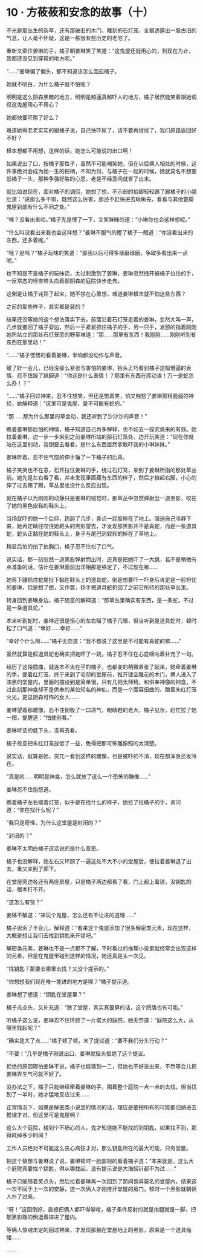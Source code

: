# 10 · 方莜莜和安念的故事（十）

不光是那丛生的杂草，还有那破旧的木门、雕刻的石灯笼，全都透露出一股古旧的气息，让人毫不怀疑，这是一栋很有些历史的老宅了。

重新又牵住姜琳的手，橘子朝姜琳笑了笑道：“这鬼屋还挺用心的，到现在为止，我都还没见到穿帮的地方呢。”

“……”姜琳偏了偏头，都不知道该怎么回应橘子。

她就不明白，为什么橘子就不怕呢？

明明是这么阴森黑暗的地方，明明是越逼真越吓人的地方，橘子居然能笑着跟她调侃这鬼屋用心不用心？

她都快要吓尿了好么？

难道她得老老实实的跟橘子说，自己快吓尿了，请不要再继续了，我们原路返回好不好？

根本想都不用想，这样的话，她怎么可能说的出口啊！

如果说出了口，按橘子那性子，虽然不可能嘲笑她，但在以后俩人相处的时候，这件事绝对会成为她一生的把柄，不知为何，与橘子在一起的时候，她就莫名不想要低橘子一头，那种争强好胜的心思，老是不经意间就冒了出来。

就比如说现在，面对橘子的调侃，她想了想，不示弱的抬脚轻轻踢了踢橘子的小腿肚道：“说那么多干嘛，既然这么厉害，那还不赶快进去瞅瞅先，看看与其他蹩脚鬼屋到底有什么不同之处。”

“咦？没看出来哈。”橘子先是愣了一下，又笑眯眯的道：“小琳你也会这样想呢。”

“什么叫没看出来我也会这样想？”姜琳不服气的瞪了橘子一眼道：“你没看出来的东西，还多着呢。”

“哦？是吗？”橘子玩味的笑道：“那我以后可得多琢磨琢磨，争取多看出来一点呢。”

也不知是不是橘子的玩味话，太过刺激到了姜琳，姜琳忽然拽开被橘子拉住的手，一反常态的径直带头向着那阴森的庭院快步走去。

这倒是让橘子诧异了起来，她不禁在心里想，难道姜琳根本就不怕这些东西？

之前的那些样子，其实都是装的？

结果还没等她的这个想法落实下去，前面沿着石灯笼走着的姜琳，忽然大叫一声，几步就撤回了橘子旁边，然后一手紧紧抓住橘子的手，另一只手，发颤的指着刚刚她所站立的那处石灯笼旁的野草堆道：“那……那里有东西！我刚刚……刚刚听到有东西在那里动！”

“……”橘子愣愣的看着姜琳，半响都没动作与声音。

缓了好一会儿，已经没那么紧张与害怕的姜琳，抬头正巧看到橘子这幅懵逼的表情，忍不住跺了跺脚道：“你这是什么表情！？那里有东西在爬动诶！万一是蛇怎么办！？”

“……”橘子回过神来，忍不住想笑，但还是憋着笑，怕又触怒了姜琳那根脆弱的神经，她解释道：“这里可是鬼屋，是不可能有蛇的。”

“那……那为什么那里的草会动，我还听到了沙沙沙的声音！”

瞧着姜琳那后怕的神情，橘子知道自己再多解释，也不如去一探究竟来的有效。她拉着姜琳，边一步一步来到之前姜琳所站的那石灯笼处，边开玩笑道：“现在你就站在这里别动，我倒要去看看，是什么东西居然拿敢吓我的小琳妹妹。”

姜琳听着，忍不住气恼的伸手锤了一下橘子的后背。

橘子笑笑也不在意，松开拉住姜琳的手，绕过石灯笼，来到了姜琳所指的那处草丛前。她先是左右看了看，并未发现里面藏有东西的样子，然后才抬起右脚，小心的伸了过去踢了踢，草丛里也没什么反应出现。

就在橘子以为刚刚的动静只是姜琳的错觉时，那草丛中忽然弹射出一道黑影，咬在了她的黑色皮鞋的鞋头上。

当场就吓的她一个后仰，趔趄了几步，差点一屁股摔在了地上。强迫自己冷静下来，她再定睛往咬住她鞋头的黑影望去，才发现那黑影并不是真蛇，而是一条道具蛇，蛇头正黏在她的鞋头上，身子与尾巴则软软的掉在了草地上。

稍显后怕的拍了拍胸口，橘子忍不住松了口气。

说实话，那一刻忽然一道黑影弹射而出时，还真是把她吓了一大跳，若不是稍微有点准备的话，估计在姜琳面前出洋相那是铁定了，不过现在嘛……

她弯下腰抓住蛇尾扯下黏在鞋头上的道具蛇，倒是想要吓一吓身后肯定是一脸担忧的姜琳，但是想了想，又作罢，扬手把道具蛇扔回了之前它所待的那处草丛里。

转身回到姜琳身边，橘子随意的解释道：“那草丛里确实有东西，是一条蛇，不过是一条道具蛇。”

本来听到蛇时，姜琳还很是担心的左右瞄了橘子几眼，但当听到是道具蛇时，顿时松了口气道：“幸好……幸好……”

“幸好个什么啊……”橘子无奈道：“我不都说了这里是不可能有真蛇的嘛……”

虽然就算是假道具蛇也确实把她吓了一跳，橘子忍不住在心底嘀咕着补充了一句。

经历了这段插曲，就连本不太在乎的橘子，也都变的稍微紧张了起来，她牵着姜琳的手，提着红灯笼，终于来到了宅邸的堂屋前，推开镂空雕花的木门，俩人进入了漆黑的堂屋内，里面的摆设到是简单很，只有几把太师椅，和供奉神像的神龛，不过此刻那神龛却不是供奉的某位知名的神仙，而是一个面容扭曲的、蹭着朱红灯笼火光，更显阴森可怖的女人……

姜琳望着那雕像，忍不住倒吸了一口凉气，眼睛瞪的老大，橘子见状，赶忙拉了她一把，提醒道：“怕就别看。”

姜琳听话的低下头，没再去看。

橘子故意把朱红灯笼放低了一些，免得把那可怖雕像照的太清楚。

说实话，就算是她，突兀一看到这样的雕像，也是被吓的不清，现在都浑身还发冷在。

“真是的……明明是神龛，怎么就放了这么一个恐怖的雕像……”

姜琳忍不住抱怨道。

瞧着橘子左右摆着灯笼，似乎是在找什么的样子，她拉了拉橘子的手，询问道：“你在找什么呢？”

“我只是奇怪，为什么这堂屋是封闭的？”

“封闭的？”

姜琳不太明白橘子这话说的是什么意思。

橘子也没解释，她左右又环顾了一遍这处不大不小的堂屋后，便拉着姜琳退了出去，重又来到了廊下。

在堂屋旁边各还有两座房屋，只是橘子两边都看了看，门上都上着锁，没钥匙的话，根本打不开。

“这怎么有锁？”

姜琳不解道：“来玩个鬼屋，怎么还有不让进的道理……”

橘子思索了半会儿，解释道：“看来这个鬼屋添加了很多解密类元素，现在这样，大概是想让我们去找到钥匙来开锁吧。”

解密类元素，姜琳也不是一点都不了解，平时看过的推理小说里就经常会出现这样的元素，但是在鬼屋里碰到这样的情况，她还真是头一次见。

“找钥匙？那要去哪里去找？又没个提示的。”

“你想想我们现在唯一能进的地方是哪？”橘子提示道。

姜琳想了想道：“钥匙在堂屋里？”

橘子点点头，又补充道：“除了堂屋，其实真要算的话，这个院落也有可能。”

听橘子这么说，姜琳忍不住环顾了一片偌大的庭院，她无奈道：“庭院这么大，从哪里找起呢？”

“确实是大了点……”橘子顿了顿，末了提议道：“要不我们分头行动？”

“不要！”几乎是橘子刚说出口，姜琳就摇头拒绝了这个提议。

拒绝的原因哪怕姜琳不说，橘子也能猜到一二，但她也不好说出来，不然等会儿把姜琳弄生气可就不好了。

没办法之下，橘子只能继续牵着姜琳的手，围着整个庭院一点一点的去找，但当找到了一半时，她才猛地反应过来……

正常情况下，如果是解密类小说里的情况的话，理应是要把所有的可能都归纳进去推理才对，但这里可是鬼屋啊？

这么大个庭院，碰到个不细心的人，鬼才知道能不能找的到钥匙，如果找不到，那得耗掉多少时间？

工作人员绝对不可能这么丧心病狂才对，那么钥匙所在的最大可能，只有堂屋。

把这个猜想与姜琳说了说，姜琳顿时一脸鄙视的看着橘子道：“本来就是，这么大个庭院真要找个钥匙，得从哪找起，没有提示说是大海捞针都不为过……”

橘子只能陪着笑点头，然后拉着姜琳再一次回到了那间诡异莫名的堂屋内，结果这一次不同于上一次的安静，这一次俩人才刚推开堂屋的房门，顿时一个黑影就朝俩人扑了过来。

“呀！”这回倒好，直接把俩人都吓得够呛，橘子条件反射的就是抬腿就是一脚，把那黑影踹的倒退着摔进了屋内。

等俩人惊魂未定的回过神来，才发现那躺在堂屋地上的黑影，原来是一个道具骷髅……

……

